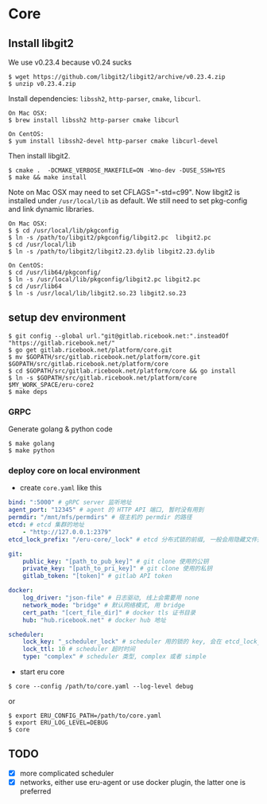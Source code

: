 Core
====

## Install libgit2
We use v0.23.4 because v0.24 sucks

```shell
$ wget https://github.com/libgit2/libgit2/archive/v0.23.4.zip
$ unzip v0.23.4.zip
```
Install dependencies: `libssh2`, `http-parser`, `cmake`, `libcurl`.

```shell
On Mac OSX:
$ brew install libssh2 http-parser cmake libcurl

On CentOS:
$ yum install libssh2-devel http-parser cmake libcurl-devel
```
Then install libgit2.

```shell
$ cmake .  -DCMAKE_VERBOSE_MAKEFILE=ON -Wno-dev -DUSE_SSH=YES
$ make && make install
```
Note on Mac OSX may need to set CFLAGS="-std=c99".
Now libgit2 is installed under `/usr/local/lib` as default. We still need to set pkg-config and link dynamic libraries.

```shell
On Mac OSX:
$ $ cd /usr/local/lib/pkgconfig
$ ln -s /path/to/libgit2/pkgconfig/libgit2.pc  libgit2.pc
$ cd /usr/local/lib
$ ln -s /path/to/libgit2/libgit2.23.dylib libgit2.23.dylib

On CentOS:
$ cd /usr/lib64/pkgconfig/
$ ln -s /usr/local/lib/pkgconfig/libgit2.pc libgit2.pc
$ cd /usr/lib64
$ ln -s /usr/local/lib/libgit2.so.23 libgit2.so.23
```

## setup dev environment

```shell
$ git config --global url."git@gitlab.ricebook.net:".insteadOf "https://gitlab.ricebook.net/"
$ go get gitlab.ricebook.net/platform/core.git
$ mv $GOPATH/src/gitlab.ricebook.net/platform/core.git $GOPATH/src/gitlab.ricebook.net/platform/core
$ cd $GOPATH/src/gitlab.ricebook.net/platform/core && go install
$ ln -s $GOPATH/src/gitlab.ricebook.net/platform/core $MY_WORK_SPACE/eru-core2
$ make deps
```

### GRPC

Generate golang & python code

```shell
$ make golang
$ make python
```

### deploy core on local environment

* create `core.yaml` like this

```yaml
bind: ":5000" # gRPC server 监听地址
agent_port: "12345" # agent 的 HTTP API 端口, 暂时没有用到
permdir: "/mnt/mfs/permdirs" # 宿主机的 permdir 的路径
etcd: # etcd 集群的地址
    - "http://127.0.0.1:2379"
etcd_lock_prefix: "/eru-core/_lock" # etcd 分布式锁的前缀, 一般会用隐藏文件夹

git:
    public_key: "[path_to_pub_key]" # git clone 使用的公钥
    private_key: "[path_to_pri_key]" # git clone 使用的私钥
    gitlab_token: "[token]" # gitlab API token

docker:
    log_driver: "json-file" # 日志驱动, 线上会需要用 none
    network_mode: "bridge" # 默认网络模式, 用 bridge
    cert_path: "[cert_file_dir]" # docker tls 证书目录
    hub: "hub.ricebook.net" # docker hub 地址

scheduler:
    lock_key: "_scheduler_lock" # scheduler 用的锁的 key, 会在 etcd_lock_prefix 里面
    lock_ttl: 10 # scheduler 超时时间
    type: "complex" # scheduler 类型, complex 或者 simple
```

* start eru core

```shell
$ core --config /path/to/core.yaml --log-level debug
```

or

```shell
$ export ERU_CONFIG_PATH=/path/to/core.yaml
$ export ERU_LOG_LEVEL=DEBUG
$ core
```

## TODO

- [x] more complicated scheduler
- [x] networks, either use eru-agent or use docker plugin, the latter one is preferred
